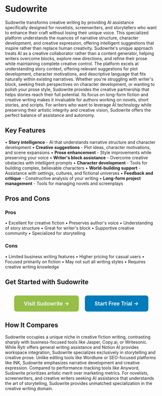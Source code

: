 # Sudowrite

Sudowrite transforms creative writing by providing AI assistance specifically designed for novelists, screenwriters, and storytellers who want to enhance their craft without losing their unique voice. This specialized platform understands the nuances of narrative structure, character development, and creative expression, offering intelligent suggestions that inspire rather than replace human creativity. Sudowrite's unique approach treats AI as a creative collaborator rather than a content generator, helping writers overcome blocks, explore new directions, and refine their prose while maintaining complete creative control. The platform excels at understanding story context, offering relevant suggestions for plot development, character motivations, and descriptive language that fits naturally within existing narratives. Whether you're struggling with writer's block, seeking fresh perspectives on character development, or wanting to polish your prose style, Sudowrite provides the creative partnership that helps stories reach their full potential. Its focus on long-form fiction and creative writing makes it invaluable for authors working on novels, short stories, and scripts. For writers who want to leverage AI technology while preserving their artistic integrity and creative vision, Sudowrite offers the perfect balance of assistance and autonomy.

## Key Features

• **Story intelligence** - AI that understands narrative structure and character development
• **Creative suggestions** - Plot ideas, character motivations, and scene expansions
• **Prose enhancement** - Style improvements while preserving your voice
• **Writer's block assistance** - Overcome creative obstacles with intelligent prompts
• **Character development** - Tools for building complex, believable characters
• **World-building support** - Assistance with settings, cultures, and fictional universes
• **Feedback and critique** - Constructive analysis of your writing
• **Long-form project management** - Tools for managing novels and screenplays

## Pros and Cons

### Pros
• Excellent for creative fiction
• Preserves author's voice
• Understanding of story structure
• Great for writer's block
• Supportive creative community
• Specialized for storytelling

### Cons
• Limited business writing features
• Higher pricing for casual users
• Focused primarily on fiction
• May not suit all writing styles
• Requires creative writing knowledge

## Get Started with Sudowrite

<div style="text-align: center; margin: 2rem 0;">
  <a href="https://www.sudowrite.com" target="_blank" rel="noopener noreferrer" style="display: inline-block; background: #96BF47; color: white; padding: 1rem 2rem; text-decoration: none; border-radius: 8px; font-weight: 600; font-size: 1.1rem; margin-right: 1rem;">Visit Sudowrite →</a>
  <a href="https://www.sudowrite.com/signup" target="_blank" rel="noopener noreferrer" style="display: inline-block; background: #007cba; color: white; padding: 1rem 2rem; text-decoration: none; border-radius: 8px; font-weight: 600; font-size: 1.1rem;">Start Free Trial →</a>
</div>

## How It Compares

Sudowrite occupies a unique niche in creative fiction writing, contrasting sharply with business-focused tools like Jasper, Copy.ai, or Writesonic. While Rytr offers general writing assistance and Notion AI provides workspace integration, Sudowrite specializes exclusively in storytelling and creative prose. Unlike editing tools like Wordtune or SEO-focused platforms like INK, Sudowrite emphasizes narrative development and creative expression. Compared to performance-tracking tools like Anyword, Sudowrite prioritizes artistic merit over marketing metrics. For novelists, screenwriters, and creative writers seeking AI assistance that understands the art of storytelling, Sudowrite provides unmatched specialization in the creative writing domain.